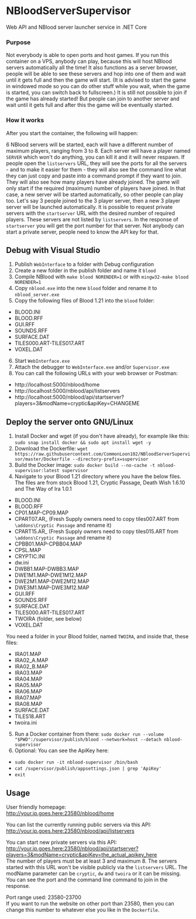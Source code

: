 # NBloodServerSupervisor
Web API and NBlood server launcher service in .NET Core

### Purpose
Not everybody is able to open ports and host games. If you run this container on a VPS, anybody can play, because this will host NBlood servers automatically all the time! It also functions as a server browser, people will be able to see these servers and hop into one of them and wait until it gets full and then the game will start. (It is advised to start the game in windowed mode so you can do other stuff while you wait, when the game is started, you can switch back to fullscreen.) It is still not possible to join if the game has already started! But people can join to another server and wait until it gets full and after this the game will be eventually started.

### How it works
After you start the container, the following will happen:

6 NBlood servers will be started, each will have a different number of maximum players, ranging from 3 to 8. Each server will have a player named `SERVER` which won't do anything, you can kill it and it will never respawn. If people open the `listservers` URL, they will see the ports for all the servers - and to make it easier for them - they will also see the command line what they can just copy and paste into a command prompt if they want to join. They will also see how many players have already joined. The game will only start if the required (maximum) number of players have joined. In that case, a new server will be started automatically, so other people can play too. Let's say 3 people joined to the 3 player server, then a new 3 player server will be launched automatically. It is possible to request private servers with the `startserver` URL with the desired number of required players. These servers are not listed by `listservers`. In the response of `startserver` you will get the port number for that server. Not anybody can start a private server, people need to know the API key for that.

## Debug with Visual Studio
1. Publish `WebInterface` to a folder with Debug configuration
2. Create a new folder in the publish folder and name it `blood`
3. Compile NBlood with `make blood NORENDER=1` or with `mingw32-make blood NORENDER=1`
4. Copy `nblood.exe` into the new `blood` folder and rename it to `nblood_server.exe`
5. Copy the following files of Blood 1.21 into the `blood` folder:
- BLOOD.INI
- BLOOD.RFF
- GUI.RFF
- SOUNDS.RFF
- SURFACE.DAT
- TILES000.ART-TILES017.ART
- VOXEL.DAT
6. Start `WebInterface.exe`
7. Attach the debugger to `WebInterface.exe` and/or `Supervisor.exe`
8. You can call the following URLs with your web browser or Postman:
- http://localhost:5000/nblood/home
- http://localhost:5000/nblood/api/listservers
- http://localhost:5000/nblood/api/startserver?players=3&modName=cryptic&apiKey=CHANGEME

## Deploy the server onto GNU/Linux
1. Install Docker and wget (if you don't have already), for example like this: `sudo snap install docker && sudo apt install wget -y`
2. Download the Dockerfile: `wget https://raw.githubusercontent.com/CommonLoon102/NBloodServerSupervisor/master/Dockerfile --directory-prefix=supervisor`
3. Build the Docker image: `sudo docker build --no-cache -t nblood-supervisor:latest supervisor`
4. Navigate to your Blood 1.21 directory where you have the below files.
The files are from stock Blood 1.21, Cryptic Passage, Death Wish 1.6.10 and The Way of Ira 1.0.1
- BLOOD.INI
- BLOOD.RFF
- CP01.MAP-CP09.MAP
- CPART07.AR_ (Fresh Supply owners need to copy tiles007.ART from `\addons\Cryptic Passage` and rename it)
- CPART15.AR_ (Fresh Supply owners need to copy tiles015.ART from `\addons\Cryptic Passage` and rename it)
- CPBB01.MAP-CPBB04.MAP
- CPSL.MAP
- CRYPTIC.INI
- dw.ini
- DWBB1.MAP-DWBB3.MAP
- DWE1M1.MAP-DWE1M12.MAP
- DWE2M1.MAP-DWE2M12.MAP
- DWE3M1.MAP-DWE3M12.MAP
- GUI.RFF
- SOUNDS.RFF
- SURFACE.DAT
- TILES000.ART-TILES017.ART
- TWOIRA (folder, see below)
- VOXEL.DAT

You need a folder in your Blood folder, named `TWOIRA`, and inside that, these files:
- IRA01.MAP
- IRA02_A.MAP
- IRA02_B.MAP
- IRA03.MAP
- IRA04.MAP
- IRA05.MAP
- IRA06.MAP
- IRA07.MAP
- IRA08.MAP
- SURFACE.DAT
- TILES18.ART
- twoira.ini

5. Run a Docker container from there: `sudo docker run --volume "$PWD":/supervisor/publish/blood --network=host --detach nblood-supervisor`
6. Optional: You can see the ApiKey here:
- `sudo docker run -it nblood-supervisor /bin/bash`
- `cat /supervisor/publish/appsettings.json | grep 'ApiKey'`
- `exit`

## Usage
User friendly homepage:  
http://your.ip.goes.here:23580/nblood/home

You can list the currently running public servers via this API:  
http://your.ip.goes.here:23580/nblood/api/listservers

You can start new private servers via this API:  
http://your.ip.goes.here:23580/nblood/api/startserver?players=3&modName=cryptic&apiKey=the_actual_apikey_here  
The number of players must be at least 3 and maximum 8. The servers started with this URL won't be visible publicly via the `listservers` URL.
The modName parameter can be `cryptic`, `dw` and `twoira` or it can be missing.
You can see the port and the command line command to join in the response.

Port range used: 23580-23700  
If you want to run the website on other port than 23580, then you can change this number to whatever else you like in the `Dockerfile`.
